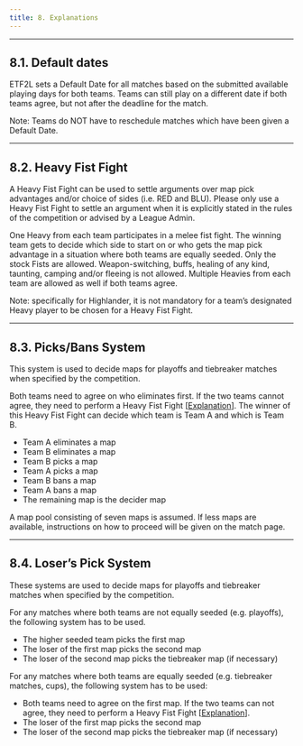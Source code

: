 ```yaml
---
title: 8. Explanations
---
```

---

## 8.1. Default dates

ETF2L sets a Default Date for all matches based on the submitted available playing days for both teams. Teams can still play on a different date if both teams agree, but not after the deadline for the match.

Note: Teams do NOT have to reschedule matches which have been given a Default Date.

---

## 8.2. Heavy Fist Fight

A Heavy Fist Fight can be used to settle arguments over map pick advantages and/or choice of sides (i.e. RED and BLU). Please only use a Heavy Fist Fight to settle an argument when it is explicitly stated in the rules of the competition or advised by a League Admin.

One Heavy from each team participates in a melee fist fight. The winning team gets to decide which side to start on or who gets the map pick advantage in a situation where both teams are equally seeded. Only the stock Fists are allowed. Weapon-switching, buffs, healing of any kind, taunting, camping and/or fleeing is not allowed. Multiple Heavies from each team are allowed as well if both teams agree.

Note: specifically for Highlander, it is not mandatory for a team’s designated Heavy player to be chosen for a Heavy Fist Fight.

---

## 8.3. Picks/Bans System

This system is used to decide maps for playoffs and tiebreaker matches when specified by the competition.

Both teams need to agree on who eliminates first. If the two teams cannot agree, they need to perform a Heavy Fist Fight [[Explanation](#82-heavy-fist-fight)]. The winner of this Heavy Fist Fight can decide which team is Team A and which is Team B.

- Team A eliminates a map
- Team B eliminates a map
- Team B picks a map
- Team A picks a map
- Team B bans a map
- Team A bans a map
- The remaining map is the decider map

A map pool consisting of seven maps is assumed. If less maps are available, instructions on how to proceed will be given on the match page.

---

## 8.4. Loser’s Pick System

These systems are used to decide maps for playoffs and tiebreaker matches when specified by the competition.

For any matches where both teams are not equally seeded (e.g. playoffs), the following system has to be used.

- The higher seeded team picks the first map
- The loser of the first map picks the second map
- The loser of the second map picks the tiebreaker map (if necessary)

For any matches where both teams are equally seeded (e.g. tiebreaker matches, cups), the following system has to be used:

- Both teams need to agree on the first map. If the two teams can not agree, they need to perform a Heavy Fist Fight [[Explanation](#82-heavy-fist-fight)].
- The loser of the first map picks the second map
- The loser of the second map picks the tiebreaker map (if necessary)
  